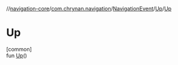//[navigation-core](../../../../index.md)/[com.chrynan.navigation](../../index.md)/[NavigationEvent](../index.md)/[Up](index.md)/[Up](-up.md)

# Up

[common]\
fun [Up](-up.md)()
